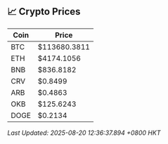 ## 📈 Crypto Prices

| Coin | Price |
| ---- | ----- |
| BTC | $113680.3811 |
| ETH | $4174.1056 |
| BNB | $836.8182 |
| CRV | $0.8499 |
| ARB | $0.4863 |
| OKB | $125.6243 |
| DOGE | $0.2134 |

_Last Updated: 2025-08-20 12:36:37.894 +0800 HKT_
